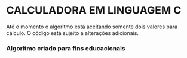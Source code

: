# CALCULADORA EM LINGUAGEM C

Até o momento o algoritmo está aceitando somente dois valores para cálculo.
O código está sujeito a alterações adicionais.

### Algoritmo criado para fins educacionais